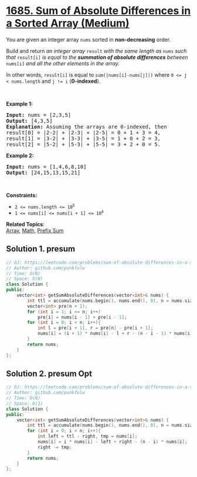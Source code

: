 # [1685. Sum of Absolute Differences in a Sorted Array (Medium)](https://leetcode.com/problems/sum-of-absolute-differences-in-a-sorted-array/)

<p>You are given an integer array <code>nums</code> sorted in <strong>non-decreasing</strong> order.</p>

<p>Build and return <em>an integer array </em><code>result</code><em> with the same length as </em><code>nums</code><em> such that </em><code>result[i]</code><em> is equal to the <strong>summation of absolute differences</strong> between </em><code>nums[i]</code><em> and all the other elements in the array.</em></p>

<p>In other words, <code>result[i]</code> is equal to <code>sum(|nums[i]-nums[j]|)</code> where <code>0 &lt;= j &lt; nums.length</code> and <code>j != i</code> (<strong>0-indexed</strong>).</p>

<p>&nbsp;</p>
<p><strong>Example 1:</strong></p>

<pre><strong>Input:</strong> nums = [2,3,5]
<strong>Output:</strong> [4,3,5]
<strong>Explanation:</strong> Assuming the arrays are 0-indexed, then
result[0] = |2-2| + |2-3| + |2-5| = 0 + 1 + 3 = 4,
result[1] = |3-2| + |3-3| + |3-5| = 1 + 0 + 2 = 3,
result[2] = |5-2| + |5-3| + |5-5| = 3 + 2 + 0 = 5.
</pre>

<p><strong>Example 2:</strong></p>

<pre><strong>Input:</strong> nums = [1,4,6,8,10]
<strong>Output:</strong> [24,15,13,15,21]
</pre>

<p>&nbsp;</p>
<p><strong>Constraints:</strong></p>

<ul>
	<li><code>2 &lt;= nums.length &lt;= 10<sup>5</sup></code></li>
	<li><code>1 &lt;= nums[i] &lt;= nums[i + 1] &lt;= 10<sup>4</sup></code></li>
</ul>


**Related Topics**:  
[Array](https://leetcode.com/tag/array/), [Math](https://leetcode.com/tag/math/), [Prefix Sum](https://leetcode.com/tag/prefix-sum/)

## Solution 1. presum


```cpp
// OJ: https://leetcode.com/problems/sum-of-absolute-differences-in-a-sorted-array/
// Author: github.com/punkfulw
// Time: O(N)
// Space: O(N) 
class Solution {
public:
    vector<int> getSumAbsoluteDifferences(vector<int>& nums) {
        int ttl = accumulate(nums.begin(), nums.end(), 0), n = nums.size();
        vector<int> pre(n + 1);
        for (int i = 1; i <= n; i++)
            pre[i] = nums[i - 1] + pre[i - 1];
        for (int i = 0; i < n; i++){
            int l = pre[i + 1], r = pre[n] - pre[i + 1];
            nums[i] = (i + 1) * nums[i] - l + r - (n - i - 1) * nums[i];
        }
        return nums;
    }
};

```


## Solution 2. presum Opt


```cpp
// OJ: https://leetcode.com/problems/sum-of-absolute-differences-in-a-sorted-array/
// Author: github.com/punkfulw
// Time: O(N)
// Space: O(1) 
class Solution {
public:
    vector<int> getSumAbsoluteDifferences(vector<int>& nums) {
        int ttl = accumulate(nums.begin(), nums.end(), 0), n = nums.size(), right = ttl;
        for (int i = 0; i < n; i++){
            int left = ttl - right, tmp = nums[i];
            nums[i] = i * nums[i] - left + right - (n - i) * nums[i];
            right -= tmp;
        }
        return nums;
    }
};

```
